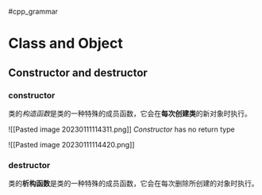 #cpp_grammar 
# Class and Object
## Constructor and destructor
### constructor
类的*构造函数*是类的一种特殊的成员函数，它会在**每次创建类**的新对象时执行。

![[Pasted image 20230111114311.png]]
_Constructor_ has no return type

![[Pasted image 20230111114420.png]]

### destructor
类的**析构函数**是类的一种特殊的成员函数，它会在每次删除所创建的对象时执行。